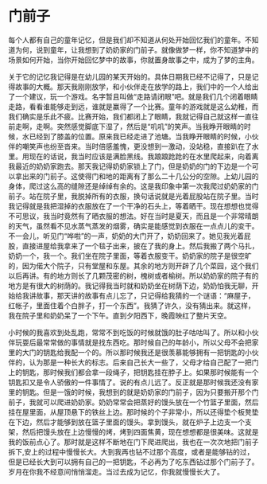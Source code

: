 # 门前子

每个人都有自己的童年记忆，但是我们却不知道从何处开始回忆我们的童年。不知道为何，说到童年，让我想到了奶奶家的门前子。就像做梦一样，你不知道梦中的场景如何开始，当你开始回忆梦中的故事，你就置身故事之中，成为了梦的主角。

关于它的记忆我记得是在幼儿园的某天开始的。具体日期我已经不记得了，只是记得故事的大概。那天我刚刚放学，和小伙伴走在放学的路上，我们中的一个人给出了一个建议，玩一个游戏。名字暂且叫做“走路请闭眼”吧。就是我们几个闭着眼睛走路，看看谁能够走到远，谁就是赢得了一个比赛。童年的游戏就是这么幼稚，而我们确实是乐此不疲。比赛开始，我们都闭上了眼睛，我就记得自己就这样一直往前走啊，走啊。突然感觉脚底下湿了，然后是“叽叽”的笑声。当我睁开眼睛的时候，水已经到了膝盖的位置。原来我已经走进了池塘。当我睁开眼睛的时候，小伙伴的嘲笑声也纷至沓来。当时倍感羞愧，更没想到一激动，没站稳，直接趴在了水里。用现在的话说，我当时应该是满脸黑线。我踉踉跄跄的在水里爬起来，向着离我最近的奶奶家跑去。那天我记得奶奶家锁上了门，但是奶奶的门的下边是一个可以拿出来的门前子。这使得门和地的距离有了那么二十几公分的空隙。上幼儿园的身体，爬过这么高的缝隙还是绰绰有余的。这是我印象中第一次我爬过奶奶家的门前子。站在院子里，我脱掉所有的衣服，换句话说就是光着屁股站在院子里。当时我记得就是我把湿掉的衣服放在了一个干净的石头上，等着晒干。现在想想也觉得不可思议，我当时竟然有了晒衣服的想法。好在当时是夏天，而且是一个非常晴朗的天气，虽然看不见水蒸气蒸发的烟雾，确实是能感觉到衣服在一点点儿的变干。不一会儿，听见门“哗啦”的一声，奶奶的大门开了，奶奶回来了。她见我光着屁股，直接进屋给我拿来了一个毯子出来，披在了我的身上。然后我搬了两个马扎，奶奶一个，我一个。我们坐在院子里面，等着衣服变干。奶奶家的院子是很空旷的，因为偌大个院子，只有堂屋和东屋。其余的地方则开辟了几个菜园，这个我们以后再讲。有的地方则长了几颗茂密的树，槐树或者榆树。所以奶奶家的院子有的地方是有很大的树荫的。我记得我当时就和奶奶坐在树荫下边，奶奶怕我无聊，开始给我讲故事，那天讲的故事有点儿忘了，只记得给我猜的一个谜语：“麻屋子，红帐子，里面住着个白胖子，打一个东西”。我猜了许久，没有猜出来。就这样，我在院子里和奶奶呆了一个下午。直到夕阳西下，晚霞映红了整片天空。

小时候的我喜欢到处乱跑，常常不到吃饭的时候就饿的肚子咕咕叫了。所以和小伙伴玩耍后最常常做的事情就是找东西吃。那时候自己的年龄小，所以父母不会把家里的大门的钥匙给我配一个的。所以那时候我还是很羡慕能够拥有一把钥匙的小伙伴的，认为那是一种长大的标志。后来自己长大一些了，父母才给自己配了一把门上的钥匙，那时候我们都会拿一段绳子，把钥匙挂在脖子上。如果那时候能有一个钥匙扣又是令人骄傲的一件事情了。说的有点儿远了。反正就是那时候我还没有家里的钥匙。但是一饿的时候，我想到的就是奶奶家的门前子，因为只要搬开那个门前子，我就可以爬进奶奶家。奶奶常常会把蒸好的馒头放在一个竹篮子里面，然后挂在屋里面，从屋顶悬下的铁丝上边。那时候的个子非常小，所以还得垫个板凳垫在下边，然后才能够到放在篮子里面的馒头。拿到馒头，就在炉子上边支一个支架，然后把馒头放在上边慢慢的烤，烤到四面焦黄，现在想想都是很美味。这就是我的饭前点心了。那时就是这样不断地在门下爬进爬出，我也在一次次地把门前子拆下,安上的过程中慢慢长大。大到我再也钻不过那个高度，或者是能够钻的过，但是已经长大到可以拥有自己的一把钥匙，不必再为了吃东西钻过那个门前子了。岁月在你我不经意间悄悄溜走。当过去成为记忆，你我就慢慢长大了。